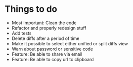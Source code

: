 # Things to do

* Most important: Clean the code
* Refactor and properly redesign stuff
* Add tests
* Delete diffs after a period of time
* Make it possible to select either unified or split diffs view
* Warn about password or sensitive code
* Feature: Be able to share via email
* Feature: Be able to copy url to clipboard
